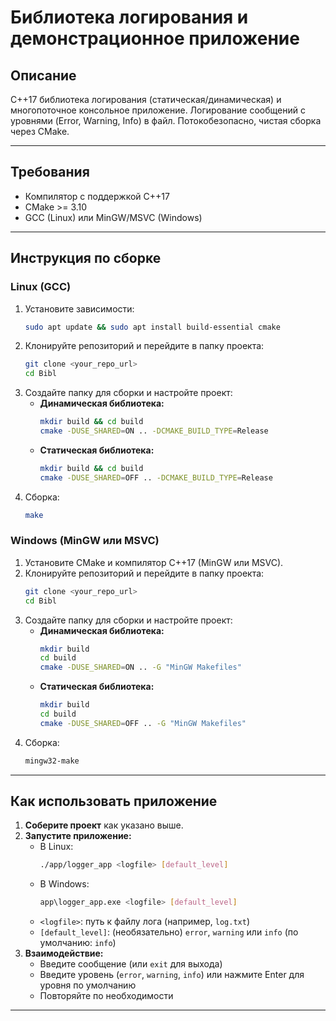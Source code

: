 # Библиотека логирования и демонстрационное приложение

## Описание
C++17 библиотека логирования (статическая/динамическая) и многопоточное консольное приложение. Логирование сообщений с уровнями (Error, Warning, Info) в файл. Потокобезопасно, чистая сборка через CMake.

---

## Требования
- Компилятор с поддержкой C++17
- CMake >= 3.10
- GCC (Linux) или MinGW/MSVC (Windows)

---

## Инструкция по сборке

### Linux (GCC)
1. Установите зависимости:
   ```sh
   sudo apt update && sudo apt install build-essential cmake
   ```
2. Клонируйте репозиторий и перейдите в папку проекта:
   ```sh
   git clone <your_repo_url>
   cd Bibl
   ```
3. Создайте папку для сборки и настройте проект:
   - **Динамическая библиотека:**
     ```sh
     mkdir build && cd build
     cmake -DUSE_SHARED=ON .. -DCMAKE_BUILD_TYPE=Release
     ```
   - **Статическая библиотека:**
     ```sh
     mkdir build && cd build
     cmake -DUSE_SHARED=OFF .. -DCMAKE_BUILD_TYPE=Release
     ```
4. Сборка:
   ```sh
   make
   ```

### Windows (MinGW или MSVC)
1. Установите CMake и компилятор C++17 (MinGW или MSVC).
2. Клонируйте репозиторий и перейдите в папку проекта:
   ```sh
   git clone <your_repo_url>
   cd Bibl
   ```
3. Создайте папку для сборки и настройте проект:
   - **Динамическая библиотека:**
     ```sh
     mkdir build
     cd build
     cmake -DUSE_SHARED=ON .. -G "MinGW Makefiles"
     ```
   - **Статическая библиотека:**
     ```sh
     mkdir build
     cd build
     cmake -DUSE_SHARED=OFF .. -G "MinGW Makefiles"
     ```
4. Сборка:
   ```sh
   mingw32-make
   ```

---

## Как использовать приложение
1. **Соберите проект** как указано выше.
2. **Запустите приложение:**
   - В Linux:
     ```sh
     ./app/logger_app <logfile> [default_level]
     ```
   - В Windows:
     ```sh
     app\logger_app.exe <logfile> [default_level]
     ```
   - `<logfile>`: путь к файлу лога (например, `log.txt`)
   - `[default_level]`: (необязательно) `error`, `warning` или `info` (по умолчанию: `info`)
3. **Взаимодействие:**
   - Введите сообщение (или `exit` для выхода)
   - Введите уровень (`error`, `warning`, `info`) или нажмите Enter для уровня по умолчанию
   - Повторяйте по необходимости

--- 